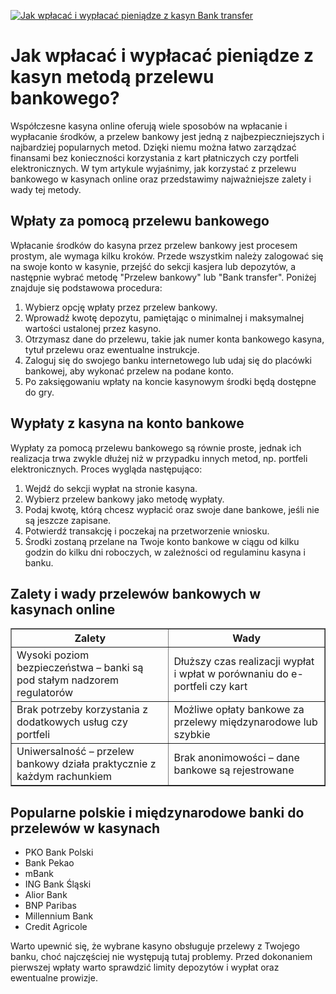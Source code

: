 [![Jak wpłacać i wypłacać pieniądze z kasyn Bank transfer](https://123-caf.pages.dev/gitsignup.png)](https://vrmoo.ru/Bt82HjjY)

<h1>Jak wpłacać i wypłacać pieniądze z kasyn metodą przelewu bankowego?</h1> <p>Współczesne kasyna online oferują wiele sposobów na wpłacanie i wypłacanie środków, a przelew bankowy jest jedną z najbezpieczniejszych i najbardziej popularnych metod. Dzięki niemu można łatwo zarządzać finansami bez konieczności korzystania z kart płatniczych czy portfeli elektronicznych. W tym artykule wyjaśnimy, jak korzystać z przelewu bankowego w kasynach online oraz przedstawimy najważniejsze zalety i wady tej metody.</p>  <h2>Wpłaty za pomocą przelewu bankowego</h2> <p>Wpłacanie środków do kasyna przez przelew bankowy jest procesem prostym, ale wymaga kilku kroków. Przede wszystkim należy zalogować się na swoje konto w kasynie, przejść do sekcji kasjera lub depozytów, a następnie wybrać metodę "Przelew bankowy" lub "Bank transfer". Poniżej znajduje się podstawowa procedura:</p> <ol>   <li>Wybierz opcję wpłaty przez przelew bankowy.</li>   <li>Wprowadź kwotę depozytu, pamiętając o minimalnej i maksymalnej wartości ustalonej przez kasyno.</li>   <li>Otrzymasz dane do przelewu, takie jak numer konta bankowego kasyna, tytuł przelewu oraz ewentualne instrukcje.</li>   <li>Zaloguj się do swojego banku internetowego lub udaj się do placówki bankowej, aby wykonać przelew na podane konto.</li>   <li>Po zaksięgowaniu wpłaty na koncie kasynowym środki będą dostępne do gry.</li> </ol>  <h2>Wypłaty z kasyna na konto bankowe</h2> <p>Wypłaty za pomocą przelewu bankowego są równie proste, jednak ich realizacja trwa zwykle dłużej niż w przypadku innych metod, np. portfeli elektronicznych. Proces wygląda następująco:</p> <ol>   <li>Wejdź do sekcji wypłat na stronie kasyna.</li>   <li>Wybierz przelew bankowy jako metodę wypłaty.</li>   <li>Podaj kwotę, którą chcesz wypłacić oraz swoje dane bankowe, jeśli nie są jeszcze zapisane.</li>   <li>Potwierdź transakcję i poczekaj na przetworzenie wniosku.</li>   <li>Środki zostaną przelane na Twoje konto bankowe w ciągu od kilku godzin do kilku dni roboczych, w zależności od regulaminu kasyna i banku.</li> </ol>  <h2>Zalety i wady przelewów bankowych w kasynach online</h2> <table border="1" cellpadding="8" cellspacing="0">   <thead>     <tr>       <th>Zalety</th>       <th>Wady</th>     </tr>   </thead>   <tbody>     <tr>       <td>Wysoki poziom bezpieczeństwa – banki są pod stałym nadzorem regulatorów</td>       <td>Dłuższy czas realizacji wypłat i wpłat w porównaniu do e-portfeli czy kart</td>     </tr>     <tr>       <td>Brak potrzeby korzystania z dodatkowych usług czy portfeli</td>       <td>Możliwe opłaty bankowe za przelewy międzynarodowe lub szybkie</td>     </tr>     <tr>       <td>Uniwersalność – przelew bankowy działa praktycznie z każdym rachunkiem</td>       <td>Brak anonimowości – dane bankowe są rejestrowane</td>     </tr>   </tbody> </table>  <h2>Popularne polskie i międzynarodowe banki do przelewów w kasynach</h2> <ul>   <li>PKO Bank Polski</li>   <li>Bank Pekao</li>   <li>mBank</li>   <li>ING Bank Śląski</li>   <li>Alior Bank</li>   <li>BNP Paribas</li>   <li>Millennium Bank</li>   <li>Credit Agricole</li> </ul>  <p>Warto upewnić się, że wybrane kasyno obsługuje przelewy z Twojego banku, choć najczęściej nie występują tutaj problemy. Przed dokonaniem pierwszej wpłaty warto sprawdzić limity depozytów i wypłat oraz ewentualne prowizje.</p>